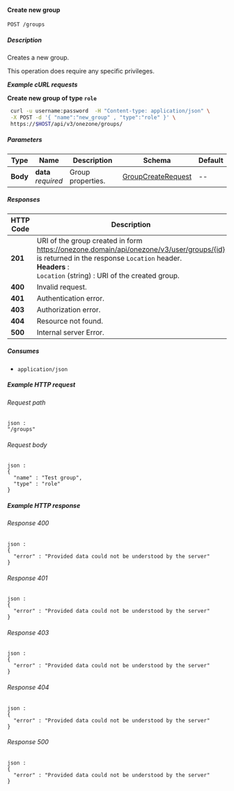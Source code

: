 
<a name="create_group"></a>
#### Create new group
```
POST /groups
```


##### Description
Creates a new group.

This operation does require any specific privileges.

***Example cURL requests***

**Create new group of type `role`**
```bash
 curl -u username:password  -H "Content-type: application/json" \
 -X POST -d '{ "name":"new_group" , "type":"role" }' \
 https://$HOST/api/v3/onezone/groups/
```


##### Parameters

|Type|Name|Description|Schema|Default|
|---|---|---|---|---|
|**Body**|**data**  <br>*required*|Group properties.|[GroupCreateRequest](../definitions/GroupCreateRequest.md#groupcreaterequest)|--|


##### Responses

|HTTP Code|Description|Schema|
|---|---|---|
|**201**|URI of the group created in form https://onezone.domain/api/onezone/v3/user/groups/{id} is returned in the response `Location` header.  <br>**Headers** :   <br>`Location` (string) : URI of the created group.|No Content|
|**400**|Invalid request.|[Error](../definitions/Error.md#error)|
|**401**|Authentication error.|[Error](../definitions/Error.md#error)|
|**403**|Authorization error.|[Error](../definitions/Error.md#error)|
|**404**|Resource not found.|[Error](../definitions/Error.md#error)|
|**500**|Internal server Error.|[Error](../definitions/Error.md#error)|


##### Consumes

* `application/json`


##### Example HTTP request

###### Request path
```
json :
"/groups"
```


###### Request body
```
json :
{
  "name" : "Test group",
  "type" : "role"
}
```


##### Example HTTP response

###### Response 400
```
json :
{
  "error" : "Provided data could not be understood by the server"
}
```


###### Response 401
```
json :
{
  "error" : "Provided data could not be understood by the server"
}
```


###### Response 403
```
json :
{
  "error" : "Provided data could not be understood by the server"
}
```


###### Response 404
```
json :
{
  "error" : "Provided data could not be understood by the server"
}
```


###### Response 500
```
json :
{
  "error" : "Provided data could not be understood by the server"
}
```



